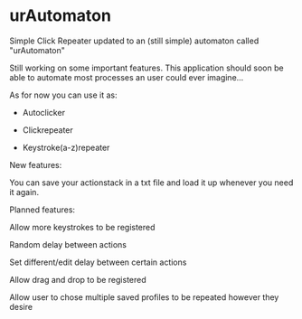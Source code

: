 # urAutomaton
Simple Click Repeater updated to an (still simple) automaton called "urAutomaton"

Still working on some important features.
This application should soon be able to automate most processes an user could ever imagine... 

As for now you can use it as:

- Autoclicker

- Clickrepeater

- Keystroke(a-z)repeater


New features:

You can save your actionstack in a txt file and load it up whenever you need it again.



Planned features:

Allow more keystrokes to be registered

Random delay between actions

Set different/edit delay between certain actions

Allow drag and drop to be registered

Allow user to chose multiple saved profiles to be repeated however they desire
